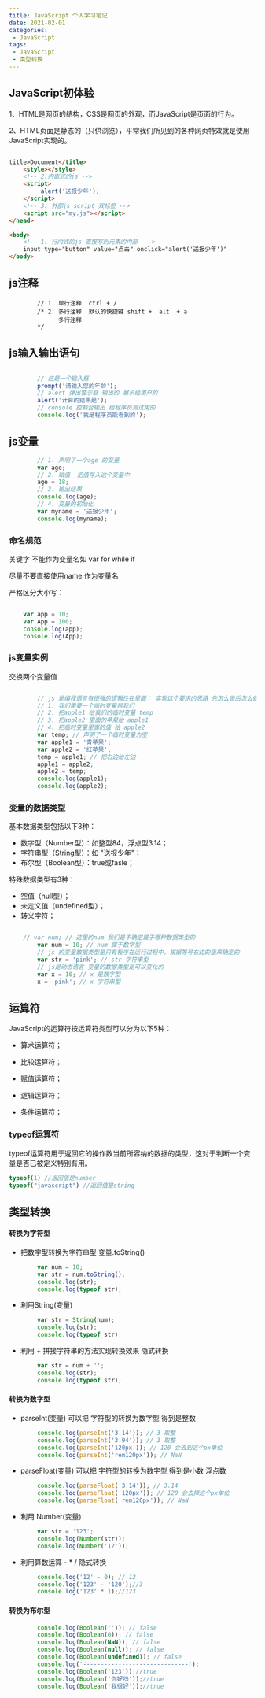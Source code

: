 ```yaml
---
title: JavaScript 个人学习笔记
date: 2021-02-01
categories:
 - JavaScript
tags:
 - JavaScript
 - 类型转换
---
```

<!-- more -->
## JavaScript初体验

1、HTML是网页的结构，CSS是网页的外观，而JavaScript是页面的行为。

2、HTML页面是静态的（只供浏览），平常我们所见到的各种网页特效就是使用JavaScript实现的。

```html

title>Document</title>
    <style></style>
    <!-- 2.内嵌式的js -->
    <script>
         alert('送报少年');
    </script>
    <!-- 3. 外部js script 双标签 -->
    <script src="my.js"></script>
</head>

<body>
    <!-- 1. 行内式的js 直接写到元素的内部  -->
    input type="button" value="点击" onclick="alert('送报少年')"
</body>


```

## js注释

```
        // 1. 单行注释  ctrl + /
        /* 2. 多行注释  默认的快捷键 shift +  alt  + a
              多行注释  
        */
```

## js输入输出语句

```js

        // 这是一个输入框
        prompt('请输入您的年龄');
        // alert 弹出警示框 输出的 展示给用户的
        alert('计算的结果是');
        // console 控制台输出 给程序员测试用的  
        console.log('我是程序员能看到的');

```

## js变量

```js
        // 1. 声明了一个age 的变量 
        var age;
        // 2. 赋值  把值存入这个变量中
        age = 18;
        // 3. 输出结果 
        console.log(age);
        // 4. 变量的初始化 
        var myname = '送报少年';
        console.log(myname);
```
### 命名规范

关键字 不能作为变量名如 var for  while if

尽量不要直接使用name 作为变量名

严格区分大小写：

```js

    var app = 10;
    var App = 100;
    console.log(app);
    console.log(App);

```

### js变量实例

交换两个变量值

```js

        // js 是编程语言有很强的逻辑性在里面： 实现这个要求的思路 先怎么做后怎么做 
        // 1. 我们需要一个临时变量帮我们
        // 2. 把apple1 给我们的临时变量 temp 
        // 3. 把apple2 里面的苹果给 apple1 
        // 4. 把临时变量里面的值 给 apple2 
        var temp; // 声明了一个临时变量为空
        var apple1 = '青苹果';
        var apple2 = '红苹果';
        temp = apple1; // 把右边给左边
        apple1 = apple2;
        apple2 = temp;
        console.log(apple1);
        console.log(apple2);


```

### 变量的数据类型


基本数据类型包括以下3种：

* 数字型（Number型）：如整型84，浮点型3.14；
* 字符串型（String型）：如 "送报少年"；
* 布尔型（Boolean型）：true或fasle；
  
特殊数据类型有3种：

* 空值（null型）；
* 未定义值（undefined型）；
* 转义字符；




```js

    // var num; // 这里的num 我们是不确定属于哪种数据类型的
        var num = 10; // num 属于数字型 
        // js 的变量数据类型是只有程序在运行过程中，根据等号右边的值来确定的
        var str = 'pink'; // str 字符串型
        // js是动态语言 变量的数据类型是可以变化的
        var x = 10; // x 是数字型 
        x = 'pink'; // x 字符串型

```
## 运算符

JavaScript的运算符按运算符类型可以分为以下5种：

* 算术运算符；

* 比较运算符；

* 赋值运算符；

* 逻辑运算符；

* 条件运算符；
  
### typeof运算符
typeof运算符用于返回它的操作数当前所容纳的数据的类型，这对于判断一个变量是否已被定义特别有用。

```js
typeof(1) //返回值是number
typeof("javascript") //返回值是string
```

## 类型转换

#### 转换为字符型

* 把数字型转换为字符串型 变量.toString()
```js
        var num = 10;
        var str = num.toString();
        console.log(str);
        console.log(typeof str);
```
* 利用String(变量)
  
```js
        var str = String(num);
		console.log(str);
		console.log(typeof str);
```
* 利用 + 拼接字符串的方法实现转换效果 隐式转换

```js
        var str = num + '';
		console.log(str);
		console.log(typeof str);
```

#### 转换为数字型

* parseInt(变量)  可以把 字符型的转换为数字型 得到是整数
```js
        console.log(parseInt('3.14')); // 3 取整
        console.log(parseInt('3.94')); // 3 取整
        console.log(parseInt('120px')); // 120 会去到这个px单位
        console.log(parseInt('rem120px')); // NaN
```
* parseFloat(变量) 可以把 字符型的转换为数字型 得到是小数 浮点数
  
```js
        console.log(parseFloat('3.14')); // 3.14
        console.log(parseFloat('120px')); // 120 会去掉这个px单位
        console.log(parseFloat('rem120px')); // NaN
```
* 利用 Number(变量) 

```js
        var str = '123';
        console.log(Number(str));
        console.log(Number('12'));
```
*  利用算数运算 -  *  /  隐式转换

```js
        console.log('12' - 0); // 12
        console.log('123' - '120');//3
        console.log('123' * 1);//123
```

#### 转换为布尔型

```js
        console.log(Boolean('')); // false
        console.log(Boolean(0)); // false
        console.log(Boolean(NaN)); // false
        console.log(Boolean(null)); // false
        console.log(Boolean(undefined)); // false
        console.log('------------------------------');
        console.log(Boolean('123'));//true
        console.log(Boolean('你好吗'));//true
        console.log(Boolean('我很好'));//true

```

